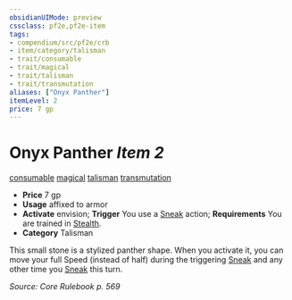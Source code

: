 ```yaml
---
obsidianUIMode: preview
cssclass: pf2e,pf2e-item
tags:
- compendium/src/pf2e/crb
- item/category/talisman
- trait/consumable
- trait/magical
- trait/talisman
- trait/transmutation
aliases: ["Onyx Panther"]
itemLevel: 2
price: 7 gp
---
```

# Onyx Panther *Item 2*  
[consumable](../../../rules/traits/consumable.md)  [magical](../../../rules/traits/magical.md)  [talisman](../../../rules/traits/talisman.md)  [transmutation](../../../rules/traits/transmutation.md)  

- **Price** 7 gp
- **Usage** affixed to armor
- **Activate** envision; **Trigger** You use a [Sneak](../../../rules/actions/sneak.md) action; **Requirements** You are trained in [Stealth](../../skills.md#Stealth).
- **Category** Talisman

This small stone is a stylized panther shape. When you activate it, you can move your full Speed (instead of half) during the triggering [Sneak](../../../rules/actions/sneak.md) and any other time you [Sneak](../../../rules/actions/sneak.md) this turn.

*Source: Core Rulebook p. 569*